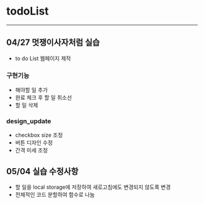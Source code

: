 # todoList
---

## 04/27 멋쟁이사자처럼 실습
- to do List 웹페이지 제작

### 구현기능
- 해야할 일 추가
- 완료 체크 후 할 일 취소선
- 할 일 삭제

### design_update
- checkbox size 조정
- 버튼 디자인 수정
- 간격 미세 조정

## 05/04 실습 수정사항
- 할 일을 local storage에 저장하여 새로고침에도 변경되지 않도록 변경
- 전체적인 코드 분할하여 함수로 나눔
